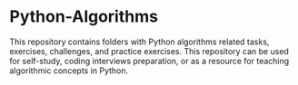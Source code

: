 # Python-Algorithms
This repository contains folders with Python algorithms related tasks, exercises, challenges, and practice exercises.  This repository can be used for self-study, coding interviews preparation, or as a resource for teaching algorithmic concepts in Python. 
